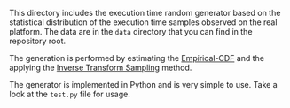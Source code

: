 This directory includes the execution time random generator based
on the statistical distribution of the execution time samples 
observed on the real platform. The data are in the `data` directory
that you can find in the repository root.

The generation is performed by estimating the [Empirical-CDF](https://en.wikipedia.org/wiki/Empirical_distribution_function)
and the applying the [Inverse Transform Sampling](https://en.wikipedia.org/wiki/Inverse_transform_sampling) method.

The generator is implemented in Python and is very simple to use. 
Take a look at the `test.py` file for usage.
